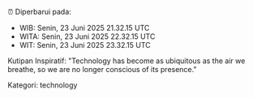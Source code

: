 ⏰ Diperbarui pada:
- WIB: Senin, 23 Juni 2025 21.32.15 UTC
- WITA: Senin, 23 Juni 2025 22.32.15 UTC
- WIT: Senin, 23 Juni 2025 23.32.15 UTC

Kutipan Inspiratif:
"Technology has become as ubiquitous as the air we breathe, so we are no longer conscious of its presence."


Kategori: technology

